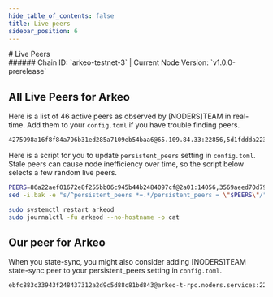```yaml
---
hide_table_of_contents: false
title: Live peers
sidebar_position: 6
---
```


<div class="h1-with-icon icon-arkeo">
# Live Peers
</div>
###### Chain ID: `arkeo-testnet-3` | Current Node Version: `v1.0.0-prerelease`

## All Live Peers for Arkeo
Here is a list of 46 active peers as observed by [NODERS]TEAM in real-time. Add them to your `config.toml` if you have trouble finding peers.

```bash
4275998a16f8f84a796b31ed285a7109eb54baa6@65.109.84.33:22856,5d1fddda223d2a5a215a403f7d581b72e2839f06@152.53.125.167:25656,f59f0cc9c7eeb3009bfcfd6bcb981f54d6ac2a25@202.61.201.53:26756,9303492b25e253f1ae2b145c91c23893d7e74029@94.136.189.74:26656,42f150b90e872064cb9aaf9ce34f6fe1adf11b6b@89.58.19.231:26756,6610af0d76fda15346ac89a60161971931e5c7f8@94.130.164.82:22856,4b86b88dc68371d733d91ca411dfe4fa03ccbd00@158.220.108.184:14056,1b920199be5b1d8f7e9fd8118f41c71b5dd4cf0a@195.3.223.78:55656,5136d217f34aeda8b020f8a7fbfe9cf0fb041194@94.76.223.124:26656,81bf9e7272961510e36213466e2f1df565a92e72@89.58.13.159:28656,d042526ceabfee753971c954287fc3cc1534c327@161.97.121.198:26656,893a44b8501faa22fbe2f4d61c6586f231bd1638@65.109.28.177:33656,5a96cb060b9f2b951741e87faa4abc340c43b80a@65.109.92.163:4020,a83cee580c6803cc02ce19bd0ed8c7f3fa454861@65.109.57.180:26656,cc2d620edfb26ff51f2a8c5c660ac50518d2f565@149.50.116.91:55656,ba5e69bf31c601e91be3b876b3db29eb406cbfd9@2a01:42656,60a1b4f4fe0fc0dbd84e65999c24d56ec3f7d172@2a01:24656,294948409ba34f3cddec95b63fc0e58eaef3bf7f@65.108.232.168:48656,bc8e66ad56581343fe6cab27ae989d330f46f3f7@37.27.52.25:36656,e6b058d1d6be000d67b87e9d11cb0de1bba1e477@65.109.65.248:42656,b40de58ac548aeb41e37b39b0db4f339b303cd7f@88.99.137.138:21656,2c09e0c11d99eb189b5134dd85f035959acbdd26@158.220.108.120:14056,efc5593c0a39c14365fa8a1d6fa9366047ac21d7@62.169.17.140:55656,0909dbada3305d135e4b86775a7c39b5578e5978@65.108.111.236:55926,e3cc067e9d837d2a84ef171cdce1d6a83818d51f@15.204.96.26:36656,3569aeed70d799a29f5d2128a6e4ccdb7624c603@65.109.24.155:22856,1c88bcab0f6e4b3cdfa5f9c720209bed34ad6466@2a01:11656,1f8aa83298752a5a1aa714e78a1674b516e8bd8b@217.182.23.122:51256,8c2d799bcc4fbf44ef34bbd2631db5c3f4619e41@213.239.207.175:60656,2cab519022ff8f791b70be7310efefb0fce52f63@2001:26656,2e16695859392ac1be24b3225fc270875a78d6e8@2a01:26656,1c232d83ec44fc51da622c324903a5b1c32f31c7@130.255.170.126:46656,331bc7f589281feb335725964e979ea31841a807@213.239.194.132:15756,fd1f96034775faa95ce716dc419a548e65a5ae56@65.108.206.118:36656,86a22aef01672e8f255bb06c945b44b2484097cf@2a01:14056,12d1156d37b3e02f79c85ad6fe5bf97903001324@144.76.112.58:13656,0dc756d145cf5cff5668c36c98cc1667351198ba@2a01:22856,69f41cf2f8bc7a77f7861b23d4f45f8c9e6c2796@85.10.201.125:60856,47cf665905f8b444d080ea1b2ae98e89a28e4bbf@135.181.59.175:55656,875ab84707649db31d7c39977fba355b22ec835f@185.16.39.125:28656,4b7bf858df7d9db3ab33ae0fa0bf2c0e28384892@81.0.247.163:15756,bf8b66267e3e1e7ac89c391658522e0a4f0dc161@5.161.70.240:14056,283d91286d464a84081cd947bc8b2adc82503963@158.220.108.166:14056,91275d44f34cc826d7b3fda52e00ce3c5bbead99@5.83.152.172:26656,17579e6ebb4cd2702f8e73c2f6591c63aabeaf26@135.125.97.162:22856,4daa32def4f99706f5e621250096be65af1ccdf3@2a01:22856
```

Here is a script for you to update `persistent_peers` setting in `config.toml`. Stale peers can cause node inefficiency over time, so the script below selects a few random live peers.

```bash
PEERS=86a22aef01672e8f255bb06c945b44b2484097cf@2a01:14056,3569aeed70d799a29f5d2128a6e4ccdb7624c603@65.109.24.155:22856,4275998a16f8f84a796b31ed285a7109eb54baa6@65.109.84.33:22856,0dc756d145cf5cff5668c36c98cc1667351198ba@2a01:22856,e6b058d1d6be000d67b87e9d11cb0de1bba1e477@65.109.65.248:42656
sed -i.bak -e "s/^persistent_peers *=.*/persistent_peers = \"$PEERS\"/" ~/.arkeo/config/config.toml

sudo systemctl restart arkeod
sudo journalctl -fu arkeod --no-hostname -o cat
```

## Our peer for Arkeo
When you state-sync, you might also consider adding [NODERS]TEAM state-sync peer to your persistent_peers setting in `config.toml`.

```bash
ebfc883c33943f248437312a2d9c5d88c81bd843@arkeo-t-rpc.noders.services:22856
```